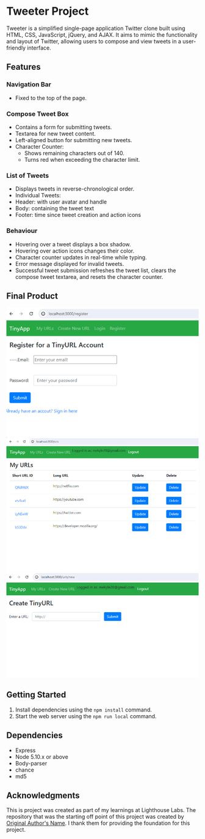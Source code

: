 # Tweeter Project

Tweeter is a simplified single-page application Twitter clone built using HTML, CSS, JavaScript, jQuery, and AJAX. It aims to mimic the functionality and layout of Twitter, allowing users to compose and view tweets in a user-friendly interface. 

## Features

### Navigation Bar

- Fixed to the top of the page.

### Compose Tweet Box

- Contains a form for submitting tweets.
- Textarea for new tweet content.
- Left-aligned button for submitting new tweets.
- Character Counter: 
   - Shows remaining characters out of 140.
   - Turns red when exceeding the character limit.

### List of Tweets

- Displays tweets in reverse-chronological order.
- Individual Tweets:
- Header: with user avatar and handle 
- Body: containing the tweet text
- Footer: time since tweet creation and action icons
 
### Behaviour

- Hovering over a tweet displays a box shadow.
- Hovering over action icons changes their color.
- Character counter updates in real-time while typing.
- Error message displayed for invalid tweets.
- Successful tweet submission refreshes the tweet list, clears the compose tweet textarea, and resets the character counter.


## Final Product

!["Registration Page"](https://github.com/Mekyle28/tinyapp/blob/master/docs/RegistrationPage.png?raw=true)
!["Users Url collection"](https://github.com/Mekyle28/tinyapp/blob/master/docs/URLsPage.png?raw=true)
!["Create new tinyUrl"](https://github.com/Mekyle28/tinyapp/blob/master/docs/createTintUrl.png?raw=true)

## Getting Started

1. Install dependencies using the `npm install` command.
2. Start the web server using the `npm run local` command. 


## Dependencies

- Express
- Node 5.10.x or above
- Body-parser
- chance
- md5

## Acknowledgments

This is project was created as part of my learnings at Lighthouse Labs. The repository that was the starting off point of this project was created by [Original Author's Name](link-to-original-repo). I thank them for providing the foundation for this project.



